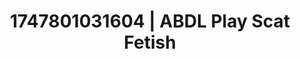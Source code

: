 ---
categories:
- Curvy goddess
- Back arch
- Subtle dominance
- Slow strip tease
- Soft spanking
image: /assets/images/1747801031604.jpg
layout: post
seo:
  description: Featured content with sensual Scat Fetish, ABDL Play. HD images available.
  keywords: Scat Fetish, ABDL Play
  og_image: /assets/images/1747801031604.jpg
  schema_type: VisualArtwork
tags:
- ABDL Play
- Scat Fetish
- '#1747801031604'
title: 1747801031604 | ABDL Play Scat Fetish
---